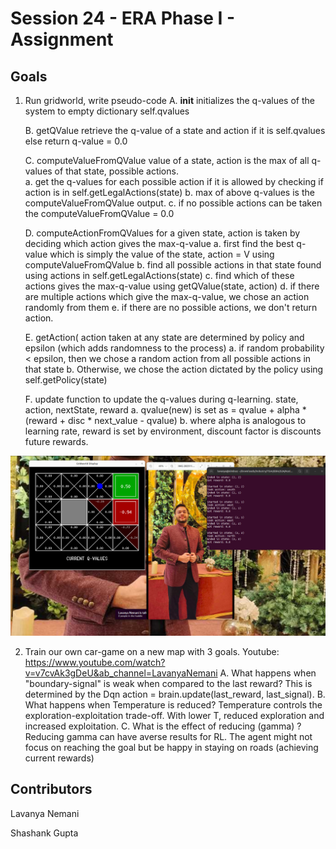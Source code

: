 # Session 24 - ERA Phase I - Assignment 

## Goals 
1. Run gridworld, write pseudo-code
    A. __init__
    initializes the q-values of the system to empty dictionary self.qvalues 
    
    B. getQValue
    retrieve the q-value of a state and action if it is self.qvalues else return q-value = 0.0
    
    C. computeValueFromQValue
    value of a state, action is the max of all q-values of that state, possible actions.  
        a. get the q-values for each possible action if it is allowed by checking if action is in self.getLegalActions(state)
        b. max of above q-values is the computeValueFromQValue output. 
        c. if no possible actions can be taken the computeValueFromQValue = 0.0
    
    D. computeActionFromQValues
    for a given state, action is taken by deciding which action gives the max-q-value
        a. first find the best q-value which is simply the value of the state, action = V using computeValueFromQValue
        b. find all possible actions in that state found using actions in self.getLegalActions(state)
        c. find which of these actions gives the max-q-value using getQValue(state, action)
        d. if there are multiple actions which give the max-q-value, we chose an action randomly from them
        e. if there are no possible actions, we don't return action. 
    
    E. getAction(
    action taken at any state are determined by policy and epsilon (which adds randomness to the process)
        a. if random probability <  epsilon, then we chose a random action from all possible actions in that state
        b. Otherwise, we chose the action dictated by the policy using self.getPolicy(state)
    
    F. update
    function to update the q-values during q-learning. state, action, nextState, reward
        a. qvalue(new) is set as = qvalue + alpha * (reward + disc * next_value - qvalue)
        b. where alpha is analogous to learning rate, reward is set by environment,  discount factor is discounts future rewards. 

![GridWorldrun](./Gridworld/Screenshot_running_gridworld.png)

2. Train our own car-game on a new map with 3 goals. Youtube: https://www.youtube.com/watch?v=v7cvAk3gDeU&ab_channel=LavanyaNemani
    A. What happens when "boundary-signal" is weak when compared to the last reward? 
        This is determined by the Dqn action = brain.update(last_reward, last_signal).
    B. What happens when Temperature is reduced? 
        Temperature controls the exploration-exploitation trade-off. With lower T, reduced exploration and increased exploitation. 
    C. What is the effect of reducing (gamma) ?
        Reducing gamma can have averse results for RL. The agent might not focus on reaching the goal but be happy in staying on roads (achieving current rewards)

Contributors
-------------------------
Lavanya Nemani

Shashank Gupta
